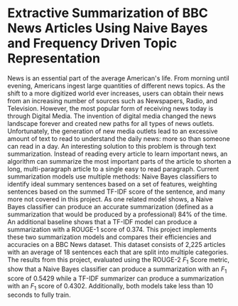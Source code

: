 # Extractive Summarization of BBC News Articles Using Naive Bayes and Frequency Driven Topic Representation
News is an essential part of the average American's life. From morning until evening, Americans ingest large quantities of different news topics. As the shift to a more digitized world ever increases, users can obtain their news from an increasing number of sources such as Newspapers, Radio, and Television. However, the most popular form of receiving news today is through Digital Media. The invention of digital media changed the news landscape forever and created new paths for all types of news outlets. Unfortunately, the generation of new media outlets lead to an excessive amount of text to read to understand the daily news: more so than someone can read in a day. An interesting solution to this problem is through text summarization. Instead of reading every article to learn important news, an algorithm can summarize the most important parts of the article to shorten a long, multi-paragraph article to a single easy to read paragraph. Current summarization models use multiple methods: Naive Bayes classifiers to identify ideal summary sentences based on a set of features, weighting sentences based on the summed TF-IDF score of the sentence, and many more not covered in this project. As one related model shows, a Naive Bayes classifier can produce an accurate summarization (defined as a summarization that would be produced by a professional) 84\% of the time. An additional baseline shows that a TF-IDF model can produce a summarization with a ROUGE-1 score of 0.374. This project implements these two summarization models and compares their efficiencies and accuracies on a BBC News dataset. This dataset consists of 2,225 articles with an average of 18 sentences each that are split into multiple categories. The results from this project, evaluated using the ROUGE-2 $F_1$ Score metric, show that a Naive Bayes classifier can produce a summarization with an $F_1$ score of 0.5429 while a TF-IDF summarizer can produce a summarization with an $F_1$ score of 0.4302. Additionally, both models take less than 10 seconds to fully train.